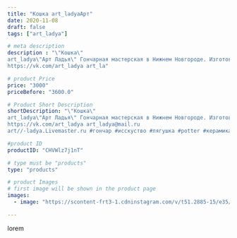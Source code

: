 ```yaml
---
title: "Кошка art_ladyaАрт"
date: 2020-11-08
draft: false
tags: ["art_ladya"]

# meta description
description : "\"Кошка\" 
art_ladya\"Арт Ладья\" Гончарная мастерская в Нижнем Новгороде. Изготовление керамики и мастер//-классы по обучению. 
https://vk.com/art_ladya art_la"

# product Price
price: "3000"
priceBefore: "3600.0"

# Product Short Description
shortDescription: "\"Кошка\" 
art_ladya\"Арт Ладья\" Гончарная мастерская в Нижнем Новгороде. Изготовление керамики и мастер//-классы по обучению. 
https://vk.com/art_ladya art_ladya@mail.ru 
art//-ladya.Livemaster.ru #гончар #исскуство #лягушка #potter #керамикадляинтерьера #керамикаручнаяработа #гончарнаямастерская #лягушка #handmade #посудаизглины #керамика #гончарнаяпосуда #эксклюзивнаякерамика #dishes #decor #ceramicar #mug #claygoods #cat #earthenware #ceramic #design #миска #чаша #restaurant #ceramicart #кошка #clay #авторскаякерамика #tankard"

#product ID
productID: "CHVWlz7j1nT"

# type must be "products"
type: "products"

# product Images
# first image will be shown in the product page
images:
  - image: "https://scontent-frt3-1.cdninstagram.com/v/t51.2885-15/e35/124082480_486983425536232_1316898889879569868_n.jpg?_nc_ht=scontent-frt3-1.cdninstagram.com&_nc_cat=104&_nc_ohc=tMIs7lJuIfQAX-Z6UR-&edm=APU89FABAAAA&ccb=7-4&oh=6c1e143b1603ed455eec9828598aa192&oe=612B00DA&_nc_sid=86f79a&ig_cache_key=MjQzNzk1NDEyODY5NDk1ODU0Nw%3D%3D.2-ccb7-4"

---
```

lorem
